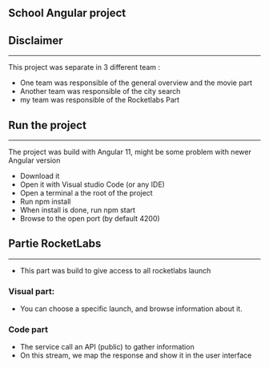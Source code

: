 ## School Angular project

## Disclaimer 
---

This project was separate in 3 different team :
 - One team was responsible of the general overview and the movie part
 - Another team was responsible of the city search
 - my team was responsible of the Rocketlabs Part


## Run the project
---
The project was build with Angular 11, might be some problem with newer Angular version

 - Download it
 - Open it with Visual studio Code (or any IDE)
 - Open a terminal a the root of the project
 - Run npm install
 - When install is done, run npm start
 - Browse to the open port (by default 4200)

## Partie RocketLabs
***

 - This part was build to give access to all rocketlabs launch

### Visual part:
 - You can choose a specific launch, and browse information about it.

### Code part
 - The service call an API (public) to gather information
 - On this stream, we map the response and show it in the user interface 
